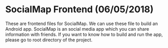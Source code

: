 # SocialMap Frontend (06/05/2018)

These are frontend files for SocialMap. We can use these file to build an Android app. SocialMap is an social media app which you can share information with friends. If you want to know how to build and run the app, please go to root directory of the project.
